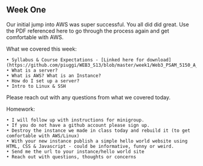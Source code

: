 Week One
---------

Our initial jump into AWS was super successful. You all did did great. 
Use the PDF referenced here to go through the process again and get comfortable with AWS. 

What we covered this week:
	
	• Syllabus & Course Expectations - [Linked here for download](https://github.com/piuggi/WEB3_S13/blob/master/week1/Web3_PSAM_5150_A_PIUGGI_S13.pdf)
	• What is a server?
	• What is AWS? What is an Instance?
	• How do I set up a server?
	• Intro to Linux & SSH	

Please reach out with any questions from what we covered today. 

Homework: 

	• I will follow up with instructions for minigroup.
	• If you do not have a github account please sign up.
	• Destroy the instance we made in class today and rebuild it (to get comfortable with AWS/Linux)
	• With your new instance publish a simple hello world website using HTML, CSS & Javascript - could be informative, funny or weird.
	• Send me the url to your instance/hello world site
	• Reach out with questions, thoughts or concerns

